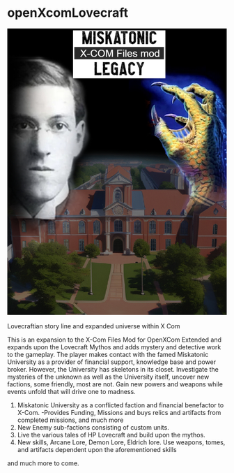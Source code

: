 # openXcomLovecraft
<span class="d-none d-lg-block"><img class="img-fluid img-profile rounded-circle mx-auto mb-2" src="https://github.com/hkrivell/openXcomLovecraft/blob/main/XComMisk.jpg"/></span>

Lovecraftian story line and expanded universe within X Com

This is an expansion to the X-Com Files Mod for OpenXCom Extended and expands upon the Lovecraft Mythos and adds mystery and detective work to the gameplay. 
The player makes contact with the famed Miskatonic University as a provider of financial support, knowledge base and power broker. However, the University has skeletons in its closet.
Investigate the mysteries of the unknown as well as the University itself, uncover new factions, some friendly, most are not. Gain new powers and weapons while events unfold that will drive
one to madness. 

1. Miskatonic University as a conflicted faction and financial benefactor to X-Com.
   -Provides Funding, Missions and buys relics and artifacts from completed missions, and much more
2. New Enemy sub-factions consisting of custom units.
3. Live the various tales of HP Lovecraft and build upon the mythos.
4. New skills, Arcane Lore, Demon Lore, Eldrich lore. Use weapons, tomes, and artifacts dependent upon the aforementioned skills

and much more to come.
